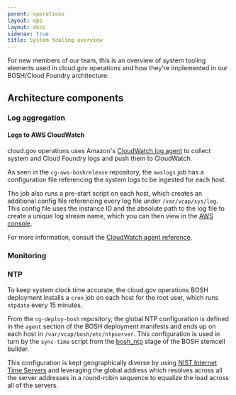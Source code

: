 ```yaml
---
parent: operations
layout: ops
layout: docs
sidenav: true
title: System tooling overview
---
```


For new members of our team, this is an overview of system tooling elements used in cloud.gov operations and how they're implemented in our BOSH/Cloud Foundry architecture.

## Architecture components

### Log aggregation
#### Logs to AWS CloudWatch

cloud.gov operations uses Amazon's [CloudWatch log agent](http://docs.aws.amazon.com/AmazonCloudWatch/latest/logs/CWL_GettingStarted.html) to collect system and Cloud Foundry logs and push them to CloudWatch.

As seen in the `cg-aws-boshrelease` repository, the `awslogs` job has a configuration file referencing the system logs to be ingested for each host.

The job also runs a pre-start script on each host, which creates an additional config file referencing every log file under `/var/vcap/sys/log`. This config file uses the instance ID and the absolute path to the log file to create a unique log stream name, which you can then view in the [AWS console](https://console.amazonaws-us-gov.com/cloudwatch).

For more information, consult the [CloudWatch agent reference](http://docs.aws.amazon.com/AmazonCloudWatch/latest/logs/AgentReference.html).

### Monitoring

### NTP

To keep system clock time accurate, the cloud.gov operations BOSH deployment installs a `cron` job on each host for the root user, which runs `ntpdate` every 15 minutes.

From the `cg-deploy-bosh` repository, the global NTP configuration is defined in the `agent` section of the BOSH deployment manifests and ends up on each host in `/var/vcap/bosh/etc/ntpserver`. This configuration is used in turn by the `sync-time` script from the [bosh_ntp](https://github.com/cloudfoundry/bosh-linux-stemcell-builder/tree/master/stemcell_builder/stages/bosh_ntp) stage of the BOSH stemcell builder.

This configuration is kept geographically diverse by using [NIST Internet Time
Servers](https://tf.nist.gov/tf-cgi/servers.cgi) and leveraging the global
address which resolves across all the server addresses in a round-robin
sequence to equalize the load across all of the servers.
